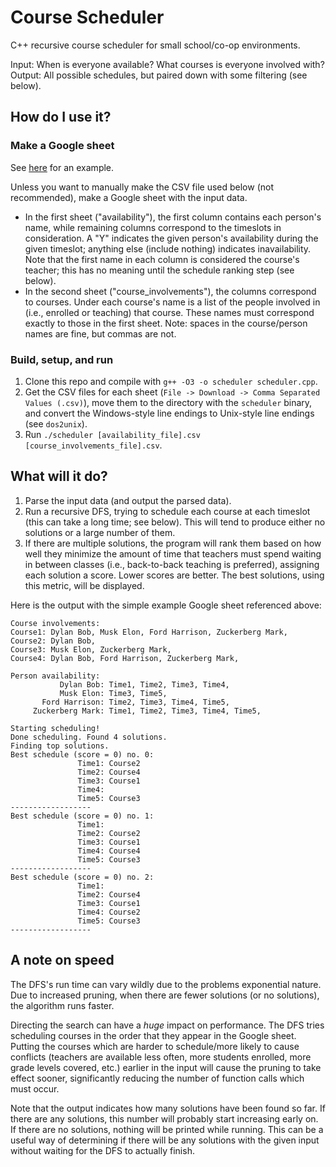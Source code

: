 # Course Scheduler

C++ recursive course scheduler for small school/co-op environments.

Input: When is everyone available? What courses is everyone involved with?
Output: All possible schedules, but paired down with some filtering (see
below).

## How do I use it?

### Make a Google sheet

See [here](https://docs.google.com/spreadsheets/d/19k_7FAme3dM47XDbonsZkjBLbnX8j8WZGeEaVBk6mWw/edit?usp=sharing)
for an example.

Unless you want to manually make the CSV file used below (not recommended),
make a Google sheet with the input data.
- In the first sheet ("availability"), the first column contains each person's
  name, while remaining columns correspond to the timeslots in consideration.
  A "Y" indicates the given person's availability during the given timeslot;
  anything else (include nothing) indicates inavailability. Note that the
  first name in each column is considered the course's teacher; this has no
  meaning until the schedule ranking step (see below).
- In the second sheet ("course_involvements"), the columns correspond to
  courses. Under each course's name is a list of the people involved in (i.e.,
  enrolled or teaching) that course. These names must correspond exactly to
  those in the first sheet.
Note: spaces in the course/person names are fine, but commas are not.

### Build, setup, and run

1. Clone this repo and compile with `g++ -O3 -o scheduler scheduler.cpp`.
2. Get the CSV files for each sheet (`File -> Download -> Comma Separated
   Values (.csv)`), move them to the directory with the `scheduler` binary,
   and convert the Windows-style line endings to Unix-style line endings (see
   `dos2unix`).
3. Run `./scheduler [availability_file].csv [course_involvements_file].csv`.

## What will it do?

1. Parse the input data (and output the parsed data).
2. Run a recursive DFS, trying to schedule each course at each timeslot (this
   can take a long time; see below). This will tend to produce either no
   solutions or a large number of them.
3. If there are multiple solutions, the program will rank them based on how
   well they minimize the amount of time that teachers must spend waiting in
   between classes (i.e., back-to-back teaching is preferred), assigning each
   solution a score. Lower scores are better. The best solutions, using this
   metric, will be displayed.

Here is the output with the simple example Google sheet referenced above:
```
Course involvements:
Course1: Dylan Bob, Musk Elon, Ford Harrison, Zuckerberg Mark,
Course2: Dylan Bob,
Course3: Musk Elon, Zuckerberg Mark,
Course4: Dylan Bob, Ford Harrison, Zuckerberg Mark,

Person availability:
           Dylan Bob: Time1, Time2, Time3, Time4,
           Musk Elon: Time3, Time5,
       Ford Harrison: Time2, Time3, Time4, Time5,
     Zuckerberg Mark: Time1, Time2, Time3, Time4, Time5,

Starting scheduling!
Done scheduling. Found 4 solutions.
Finding top solutions.
Best schedule (score = 0) no. 0:
               Time1: Course2
               Time2: Course4
               Time3: Course1
               Time4:
               Time5: Course3
------------------
Best schedule (score = 0) no. 1:
               Time1:
               Time2: Course2
               Time3: Course1
               Time4: Course4
               Time5: Course3
------------------
Best schedule (score = 0) no. 2:
               Time1:
               Time2: Course4
               Time3: Course1
               Time4: Course2
               Time5: Course3
------------------
```

## A note on speed

The DFS's run time can vary wildly due to the problems exponential nature. Due
to increased pruning, when there are fewer solutions (or no solutions), the
algorithm runs faster.

Directing the search can have a *huge* impact on performance. The DFS tries
scheduling courses in the order that they appear in the Google sheet. Putting
the courses which are harder to schedule/more likely to cause conflicts
(teachers are available less often, more students enrolled, more grade levels
covered, etc.) earlier in the input will cause the pruning to take effect
sooner, significantly reducing the number of function calls which must occur.

Note that the output indicates how many solutions have been found so far. If
there are any solutions, this number will probably start increasing early on.
If there are no solutions, nothing will be printed while running. This can be
a useful way of determining if there will be any solutions with the given
input without waiting for the DFS to actually finish.
